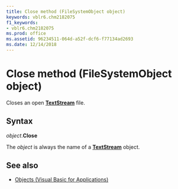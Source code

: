 ```yaml
---
title: Close method (FileSystemObject object)
keywords: vblr6.chm2182075
f1_keywords:
- vblr6.chm2182075
ms.prod: office
ms.assetid: 96234511-064d-a52f-dcf6-f77134ad2693
ms.date: 12/14/2018
---
```



# Close method (FileSystemObject object)

Closes an open **[TextStream](textstream-object.md)** file.

## Syntax

_object_.**Close**

The _object_ is always the name of a **[TextStream](textstream-object.md)** object.

## See also

- [Objects (Visual Basic for Applications)](../objects-visual-basic-for-applications.md)